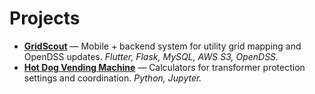# Projects


- **[GridScout](../projects/GridScout.md)** — Mobile + backend system for utility grid mapping and OpenDSS updates. _Flutter, Flask, MySQL, AWS S3, OpenDSS._
- **[Hot Dog Vending Machine](../projects/VendingMachine.md)** — Calculators for transformer protection settings and coordination. _Python, Jupyter._
